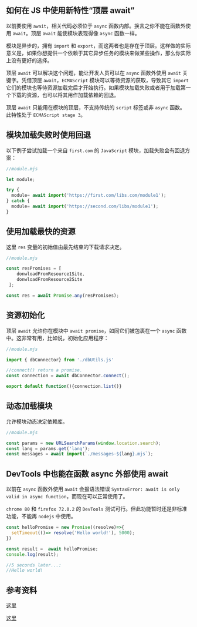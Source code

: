 <!--
 * @Author: your name
 * @Date: 2021-06-02 15:26:11
 * @LastEditTime: 2021-06-02 15:34:01
 * @LastEditors: Please set LastEditors
 * @Description: In User Settings Edit
 * @FilePath: /my-docs/docs/69273403.md
-->

## 如何在 JS 中使用新特性“顶层 await”

以前要使用 `await`，相关代码必须位于 `async` 函数内部。换言之你不能在函数外使用 `await`。顶层 `await` 能使模块表现得像 `async` 函数一样。

模块是异步的，拥有 `import` 和 `export`，而这两者也是存在于顶层。这样做的实际意义是，如果你想提供一个依赖于其它异步任务的模块来做某些操作，那么你实际上没有更好的选择。

顶层 `await` 可以解决这个问题，能让开发人员可以在 `async` 函数外使用 `await` 关键字。凭借顶层 `await`，`ECMAScript` 模块可以等待资源的获取，导致其它 `import` 它们的模块也等待资源加载完后才开始执行。如果模块加载失败或者用于加载第一个下载的资源，也可以将其用作加载依赖的回退。

<div class="Alert">

顶层 `await` 只能用在模块的顶层，不支持传统的 `script` 标签或非 `async` 函数。
此特性处于 `ECMAScript stage 3`。

</div>

## 模块加载失败时使用回退

以下例子尝试加载一个来自 `first.com` 的 `JavaScript` 模块，加载失败会有回退方案：

```js
//module.mjs

let module;

try {
  module= await import('https://first.com/libs.com/module1');
} catch {
  module= await import('https://second.com/libs/module1');
}
```

## 使用加载最快的资源

这里 `res` 变量的初始值由最先结束的下载请求决定。

```js
//module.mjs

const resPromises = [    
    donwloadFromResource1Site,
    donwloadFromResource2Site
 ];

const res = await Promise.any(resPromises);
```

## 资源初始化

顶层 `await` 允许你在模块中 `await promise`，如同它们被包裹在一个 `async` 函数中。这非常有用，比如说，初始化应用程序：

```js
//module.mjs

import { dbConnector} from './dbUtils.js'

//connect() return a promise.
const connection = await dbConnector.connect();

export default function(){connection.list()}
```

## 动态加载模块

允许模块动态决定依赖库。

```js
//module.mjs

const params = new URLSearchParams(window.location.search);
const lang = params.get('lang');
const messages = await import(`./messages-${lang}.mjs`);
```

## DevTools 中也能在函数 async 外部使用 await

以前在 `async` 函数外使用 `await` 会报语法错误 `SyntaxError: await is only valid in async function`，而现在可以正常使用了。

`chrome 80` 和 `firefox 72.0.2` 的 `DevTools` 测试可行。但此功能暂时还是非标准功能，不能再 `nodejs` 中使用。

```js
const helloPromise = new Promise((resolve)=>{
  setTimeout(()=> resolve('Hello world!'), 5000);
})

const result =  await helloPromise;
console.log(result);

//5 seconds later...:
//Hello world!
```

## 参考资料

[这里](https://github.com/bmeck/top-level-await-talking)

[这里](https://github.com/tc39/proposal-top-level-await#use-cases)
